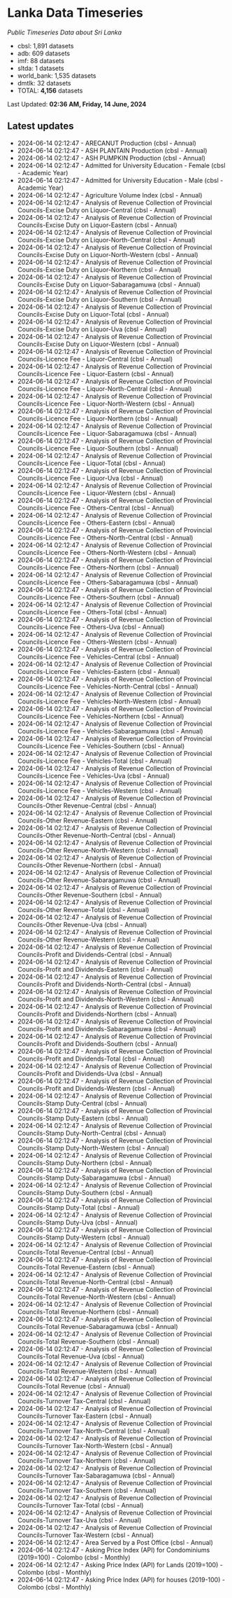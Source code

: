 # Lanka Data Timeseries
*Public Timeseries Data about Sri Lanka*

* cbsl: 1,891 datasets
* adb: 609 datasets
* imf: 88 datasets
* sltda: 1 datasets
* world_bank: 1,535 datasets
* dmtlk: 32 datasets
* TOTAL: **4,156** datasets

Last Updated: **02:36 AM, Friday, 14 June, 2024**

## Latest updates

* 2024-06-14 02:12:47 - ARECANUT Production (cbsl - Annual)
* 2024-06-14 02:12:47 - ASH PLANTAIN Production (cbsl - Annual)
* 2024-06-14 02:12:47 - ASH PUMPKIN Production (cbsl - Annual)
* 2024-06-14 02:12:47 - Admitted for University Education - Female (cbsl - Academic Year)
* 2024-06-14 02:12:47 - Admitted for University Education - Male (cbsl - Academic Year)
* 2024-06-14 02:12:47 - Agriculture Volume Index (cbsl - Annual)
* 2024-06-14 02:12:47 - Analysis of Revenue Collection of Provincial Councils-Excise Duty on Liquor-Central (cbsl - Annual)
* 2024-06-14 02:12:47 - Analysis of Revenue Collection of Provincial Councils-Excise Duty on Liquor-Eastern (cbsl - Annual)
* 2024-06-14 02:12:47 - Analysis of Revenue Collection of Provincial Councils-Excise Duty on Liquor-North-Central (cbsl - Annual)
* 2024-06-14 02:12:47 - Analysis of Revenue Collection of Provincial Councils-Excise Duty on Liquor-North-Western (cbsl - Annual)
* 2024-06-14 02:12:47 - Analysis of Revenue Collection of Provincial Councils-Excise Duty on Liquor-Northern (cbsl - Annual)
* 2024-06-14 02:12:47 - Analysis of Revenue Collection of Provincial Councils-Excise Duty on Liquor-Sabaragamuwa (cbsl - Annual)
* 2024-06-14 02:12:47 - Analysis of Revenue Collection of Provincial Councils-Excise Duty on Liquor-Southern (cbsl - Annual)
* 2024-06-14 02:12:47 - Analysis of Revenue Collection of Provincial Councils-Excise Duty on Liquor-Total (cbsl - Annual)
* 2024-06-14 02:12:47 - Analysis of Revenue Collection of Provincial Councils-Excise Duty on Liquor-Uva (cbsl - Annual)
* 2024-06-14 02:12:47 - Analysis of Revenue Collection of Provincial Councils-Excise Duty on Liquor-Western (cbsl - Annual)
* 2024-06-14 02:12:47 - Analysis of Revenue Collection of Provincial Councils-Licence Fee - Liquor-Central (cbsl - Annual)
* 2024-06-14 02:12:47 - Analysis of Revenue Collection of Provincial Councils-Licence Fee - Liquor-Eastern (cbsl - Annual)
* 2024-06-14 02:12:47 - Analysis of Revenue Collection of Provincial Councils-Licence Fee - Liquor-North-Central (cbsl - Annual)
* 2024-06-14 02:12:47 - Analysis of Revenue Collection of Provincial Councils-Licence Fee - Liquor-North-Western (cbsl - Annual)
* 2024-06-14 02:12:47 - Analysis of Revenue Collection of Provincial Councils-Licence Fee - Liquor-Northern (cbsl - Annual)
* 2024-06-14 02:12:47 - Analysis of Revenue Collection of Provincial Councils-Licence Fee - Liquor-Sabaragamuwa (cbsl - Annual)
* 2024-06-14 02:12:47 - Analysis of Revenue Collection of Provincial Councils-Licence Fee - Liquor-Southern (cbsl - Annual)
* 2024-06-14 02:12:47 - Analysis of Revenue Collection of Provincial Councils-Licence Fee - Liquor-Total (cbsl - Annual)
* 2024-06-14 02:12:47 - Analysis of Revenue Collection of Provincial Councils-Licence Fee - Liquor-Uva (cbsl - Annual)
* 2024-06-14 02:12:47 - Analysis of Revenue Collection of Provincial Councils-Licence Fee - Liquor-Western (cbsl - Annual)
* 2024-06-14 02:12:47 - Analysis of Revenue Collection of Provincial Councils-Licence Fee - Others-Central (cbsl - Annual)
* 2024-06-14 02:12:47 - Analysis of Revenue Collection of Provincial Councils-Licence Fee - Others-Eastern (cbsl - Annual)
* 2024-06-14 02:12:47 - Analysis of Revenue Collection of Provincial Councils-Licence Fee - Others-North-Central (cbsl - Annual)
* 2024-06-14 02:12:47 - Analysis of Revenue Collection of Provincial Councils-Licence Fee - Others-North-Western (cbsl - Annual)
* 2024-06-14 02:12:47 - Analysis of Revenue Collection of Provincial Councils-Licence Fee - Others-Northern (cbsl - Annual)
* 2024-06-14 02:12:47 - Analysis of Revenue Collection of Provincial Councils-Licence Fee - Others-Sabaragamuwa (cbsl - Annual)
* 2024-06-14 02:12:47 - Analysis of Revenue Collection of Provincial Councils-Licence Fee - Others-Southern (cbsl - Annual)
* 2024-06-14 02:12:47 - Analysis of Revenue Collection of Provincial Councils-Licence Fee - Others-Total (cbsl - Annual)
* 2024-06-14 02:12:47 - Analysis of Revenue Collection of Provincial Councils-Licence Fee - Others-Uva (cbsl - Annual)
* 2024-06-14 02:12:47 - Analysis of Revenue Collection of Provincial Councils-Licence Fee - Others-Western (cbsl - Annual)
* 2024-06-14 02:12:47 - Analysis of Revenue Collection of Provincial Councils-Licence Fee - Vehicles-Central (cbsl - Annual)
* 2024-06-14 02:12:47 - Analysis of Revenue Collection of Provincial Councils-Licence Fee - Vehicles-Eastern (cbsl - Annual)
* 2024-06-14 02:12:47 - Analysis of Revenue Collection of Provincial Councils-Licence Fee - Vehicles-North-Central (cbsl - Annual)
* 2024-06-14 02:12:47 - Analysis of Revenue Collection of Provincial Councils-Licence Fee - Vehicles-North-Western (cbsl - Annual)
* 2024-06-14 02:12:47 - Analysis of Revenue Collection of Provincial Councils-Licence Fee - Vehicles-Northern (cbsl - Annual)
* 2024-06-14 02:12:47 - Analysis of Revenue Collection of Provincial Councils-Licence Fee - Vehicles-Sabaragamuwa (cbsl - Annual)
* 2024-06-14 02:12:47 - Analysis of Revenue Collection of Provincial Councils-Licence Fee - Vehicles-Southern (cbsl - Annual)
* 2024-06-14 02:12:47 - Analysis of Revenue Collection of Provincial Councils-Licence Fee - Vehicles-Total (cbsl - Annual)
* 2024-06-14 02:12:47 - Analysis of Revenue Collection of Provincial Councils-Licence Fee - Vehicles-Uva (cbsl - Annual)
* 2024-06-14 02:12:47 - Analysis of Revenue Collection of Provincial Councils-Licence Fee - Vehicles-Western (cbsl - Annual)
* 2024-06-14 02:12:47 - Analysis of Revenue Collection of Provincial Councils-Other Revenue-Central (cbsl - Annual)
* 2024-06-14 02:12:47 - Analysis of Revenue Collection of Provincial Councils-Other Revenue-Eastern (cbsl - Annual)
* 2024-06-14 02:12:47 - Analysis of Revenue Collection of Provincial Councils-Other Revenue-North-Central (cbsl - Annual)
* 2024-06-14 02:12:47 - Analysis of Revenue Collection of Provincial Councils-Other Revenue-North-Western (cbsl - Annual)
* 2024-06-14 02:12:47 - Analysis of Revenue Collection of Provincial Councils-Other Revenue-Northern (cbsl - Annual)
* 2024-06-14 02:12:47 - Analysis of Revenue Collection of Provincial Councils-Other Revenue-Sabaragamuwa (cbsl - Annual)
* 2024-06-14 02:12:47 - Analysis of Revenue Collection of Provincial Councils-Other Revenue-Southern (cbsl - Annual)
* 2024-06-14 02:12:47 - Analysis of Revenue Collection of Provincial Councils-Other Revenue-Total (cbsl - Annual)
* 2024-06-14 02:12:47 - Analysis of Revenue Collection of Provincial Councils-Other Revenue-Uva (cbsl - Annual)
* 2024-06-14 02:12:47 - Analysis of Revenue Collection of Provincial Councils-Other Revenue-Western (cbsl - Annual)
* 2024-06-14 02:12:47 - Analysis of Revenue Collection of Provincial Councils-Profit and Dividends-Central (cbsl - Annual)
* 2024-06-14 02:12:47 - Analysis of Revenue Collection of Provincial Councils-Profit and Dividends-Eastern (cbsl - Annual)
* 2024-06-14 02:12:47 - Analysis of Revenue Collection of Provincial Councils-Profit and Dividends-North-Central (cbsl - Annual)
* 2024-06-14 02:12:47 - Analysis of Revenue Collection of Provincial Councils-Profit and Dividends-North-Western (cbsl - Annual)
* 2024-06-14 02:12:47 - Analysis of Revenue Collection of Provincial Councils-Profit and Dividends-Northern (cbsl - Annual)
* 2024-06-14 02:12:47 - Analysis of Revenue Collection of Provincial Councils-Profit and Dividends-Sabaragamuwa (cbsl - Annual)
* 2024-06-14 02:12:47 - Analysis of Revenue Collection of Provincial Councils-Profit and Dividends-Southern (cbsl - Annual)
* 2024-06-14 02:12:47 - Analysis of Revenue Collection of Provincial Councils-Profit and Dividends-Total (cbsl - Annual)
* 2024-06-14 02:12:47 - Analysis of Revenue Collection of Provincial Councils-Profit and Dividends-Uva (cbsl - Annual)
* 2024-06-14 02:12:47 - Analysis of Revenue Collection of Provincial Councils-Profit and Dividends-Western (cbsl - Annual)
* 2024-06-14 02:12:47 - Analysis of Revenue Collection of Provincial Councils-Stamp Duty-Central (cbsl - Annual)
* 2024-06-14 02:12:47 - Analysis of Revenue Collection of Provincial Councils-Stamp Duty-Eastern (cbsl - Annual)
* 2024-06-14 02:12:47 - Analysis of Revenue Collection of Provincial Councils-Stamp Duty-North-Central (cbsl - Annual)
* 2024-06-14 02:12:47 - Analysis of Revenue Collection of Provincial Councils-Stamp Duty-North-Western (cbsl - Annual)
* 2024-06-14 02:12:47 - Analysis of Revenue Collection of Provincial Councils-Stamp Duty-Northern (cbsl - Annual)
* 2024-06-14 02:12:47 - Analysis of Revenue Collection of Provincial Councils-Stamp Duty-Sabaragamuwa (cbsl - Annual)
* 2024-06-14 02:12:47 - Analysis of Revenue Collection of Provincial Councils-Stamp Duty-Southern (cbsl - Annual)
* 2024-06-14 02:12:47 - Analysis of Revenue Collection of Provincial Councils-Stamp Duty-Total (cbsl - Annual)
* 2024-06-14 02:12:47 - Analysis of Revenue Collection of Provincial Councils-Stamp Duty-Uva (cbsl - Annual)
* 2024-06-14 02:12:47 - Analysis of Revenue Collection of Provincial Councils-Stamp Duty-Western (cbsl - Annual)
* 2024-06-14 02:12:47 - Analysis of Revenue Collection of Provincial Councils-Total Revenue-Central (cbsl - Annual)
* 2024-06-14 02:12:47 - Analysis of Revenue Collection of Provincial Councils-Total Revenue-Eastern (cbsl - Annual)
* 2024-06-14 02:12:47 - Analysis of Revenue Collection of Provincial Councils-Total Revenue-North-Central (cbsl - Annual)
* 2024-06-14 02:12:47 - Analysis of Revenue Collection of Provincial Councils-Total Revenue-North-Western (cbsl - Annual)
* 2024-06-14 02:12:47 - Analysis of Revenue Collection of Provincial Councils-Total Revenue-Northern (cbsl - Annual)
* 2024-06-14 02:12:47 - Analysis of Revenue Collection of Provincial Councils-Total Revenue-Sabaragamuwa (cbsl - Annual)
* 2024-06-14 02:12:47 - Analysis of Revenue Collection of Provincial Councils-Total Revenue-Southern (cbsl - Annual)
* 2024-06-14 02:12:47 - Analysis of Revenue Collection of Provincial Councils-Total Revenue-Uva (cbsl - Annual)
* 2024-06-14 02:12:47 - Analysis of Revenue Collection of Provincial Councils-Total Revenue-Western (cbsl - Annual)
* 2024-06-14 02:12:47 - Analysis of Revenue Collection of Provincial Councils-Total Revenue (cbsl - Annual)
* 2024-06-14 02:12:47 - Analysis of Revenue Collection of Provincial Councils-Turnover Tax-Central (cbsl - Annual)
* 2024-06-14 02:12:47 - Analysis of Revenue Collection of Provincial Councils-Turnover Tax-Eastern (cbsl - Annual)
* 2024-06-14 02:12:47 - Analysis of Revenue Collection of Provincial Councils-Turnover Tax-North-Central (cbsl - Annual)
* 2024-06-14 02:12:47 - Analysis of Revenue Collection of Provincial Councils-Turnover Tax-North-Western (cbsl - Annual)
* 2024-06-14 02:12:47 - Analysis of Revenue Collection of Provincial Councils-Turnover Tax-Northern (cbsl - Annual)
* 2024-06-14 02:12:47 - Analysis of Revenue Collection of Provincial Councils-Turnover Tax-Sabaragamuwa (cbsl - Annual)
* 2024-06-14 02:12:47 - Analysis of Revenue Collection of Provincial Councils-Turnover Tax-Southern (cbsl - Annual)
* 2024-06-14 02:12:47 - Analysis of Revenue Collection of Provincial Councils-Turnover Tax-Total (cbsl - Annual)
* 2024-06-14 02:12:47 - Analysis of Revenue Collection of Provincial Councils-Turnover Tax-Uva (cbsl - Annual)
* 2024-06-14 02:12:47 - Analysis of Revenue Collection of Provincial Councils-Turnover Tax-Western (cbsl - Annual)
* 2024-06-14 02:12:47 - Area Served by a Post Office (cbsl - Annual)
* 2024-06-14 02:12:47 - Asking Price Index (API) for Condominiums (2019=100) - Colombo (cbsl - Monthly)
* 2024-06-14 02:12:47 - Asking Price Index (API) for Lands (2019=100) - Colombo (cbsl - Monthly)
* 2024-06-14 02:12:47 - Asking Price Index (API) for houses (2019-100) - Colombo (cbsl - Monthly)